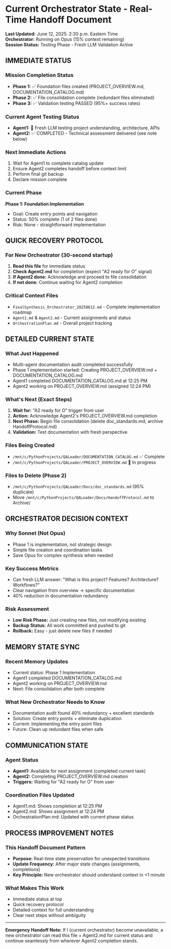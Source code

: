 # Current Orchestrator State - Real-Time Handoff Document

**Last Updated:** June 12, 2025. 2:30 p.m. Eastern Time  
**Orchestrator:** Running on Opus (15% context remaining)  
**Session Status:** Testing Phase - Fresh LLM Validation Active  

## IMMEDIATE STATUS

### Mission Completion Status
- **Phase 1:** ✅ Foundation files created (PROJECT_OVERVIEW.md, DOCUMENTATION_CATALOG.md)
- **Phase 2:** ✅ File consolidation complete (redundant files eliminated)
- **Phase 3:** ✅ Validation testing PASSED (95%+ success rates)

### Current Agent Testing Status
- **Agent1:** 🔄 Fresh LLM testing project understanding, architecture, APIs
- **Agent2:** ✅ COMPLETED - Technical assessment delivered (see note below)

### Next Immediate Actions
1. Wait for Agent1 to complete catalog update
2. Ensure Agent2 completes handoff before context limit
3. Perform final git backup
4. Declare mission complete

### Current Phase
**Phase 1: Foundation Implementation**
- Goal: Create entry points and navigation
- Status: 50% complete (1 of 2 files done)
- Risk: None - straightforward implementation

## QUICK RECOVERY PROTOCOL

### For New Orchestrator (30-second startup)
1. **Read this file** for immediate status
2. **Check Agent2.md** for completion (expect "A2 ready for O" signal)
3. **If Agent2 done:** Acknowledge and proceed to file consolidation
4. **If not done:** Continue waiting for Agent2 completion

### Critical Context Files
- `FinalSynthesis_Orchestrator_20250612.md` - Complete implementation roadmap
- `Agent1.md` & `Agent2.md` - Current assignments and status
- `OrchestrationPlan.md` - Overall project tracking

## DETAILED CURRENT STATE

### What Just Happened
- Multi-agent documentation audit completed successfully
- Phase 1 implementation started: Creating PROJECT_OVERVIEW.md + DOCUMENTATION_CATALOG.md
- Agent1 completed DOCUMENTATION_CATALOG.md at 12:25 PM
- Agent2 working on PROJECT_OVERVIEW.md (assigned 12:24 PM)

### What's Next (Exact Steps)
1. **Wait for:** "A2 ready for O" trigger from user
2. **Action:** Acknowledge Agent2's PROJECT_OVERVIEW.md completion
3. **Next Phase:** Begin file consolidation (delete doc_standards.md, archive HandoffProtocol.md)
4. **Validation:** Test documentation with fresh perspective

### Files Being Created
- `/mnt/c/PythonProjects/QALoader/DOCUMENTATION_CATALOG.md` ✅ Complete
- `/mnt/c/PythonProjects/QALoader/PROJECT_OVERVIEW.md` 🔄 In progress

### Files to Delete (Phase 2)
- `/mnt/c/PythonProjects/QALoader/Docs/doc_standards.md` (95% duplicate)
- Move `/mnt/c/PythonProjects/QALoader/Docs/HandoffProtocol.md` to Archive/

## ORCHESTRATOR DECISION CONTEXT

### Why Sonnet (Not Opus)
- Phase 1 is implementation, not strategic design
- Simple file creation and coordination tasks
- Save Opus for complex synthesis when needed

### Key Success Metrics
- Can fresh LLM answer: "What is this project? Features? Architecture? Workflows?"
- Clear navigation from overview → specific documentation
- 40% reduction in documentation redundancy

### Risk Assessment
- **Low Risk Phase:** Just creating new files, not modifying existing
- **Backup Status:** All work committed and pushed to git
- **Rollback:** Easy - just delete new files if needed

## MEMORY STATE SYNC

### Recent Memory Updates
- Current status: Phase 1 Implementation
- Agent1 completed DOCUMENTATION_CATALOG.md
- Agent2 working on PROJECT_OVERVIEW.md
- Next: File consolidation after both complete

### What New Orchestrator Needs to Know
- Documentation audit found 40% redundancy + excellent standards
- Solution: Create entry points + eliminate duplication
- Current: Implementing the entry point files
- Future: Clean up redundant files when safe

## COMMUNICATION STATE

### Agent Status
- **Agent1:** Available for next assignment (completed current task)
- **Agent2:** Completing PROJECT_OVERVIEW.md creation
- **Triggers:** Waiting for "A2 ready for O" from user

### Coordination Files Updated
- Agent1.md: Shows completion at 12:25 PM
- Agent2.md: Shows assignment at 12:24 PM
- OrchestrationPlan.md: Updated with current phase status

## PROCESS IMPROVEMENT NOTES

### This Handoff Document Pattern
- **Purpose:** Real-time state preservation for unexpected transitions
- **Update Frequency:** After major state changes (assignments, completions)
- **Key Principle:** New orchestrator should understand context in <1 minute

### What Makes This Work
- Immediate status at top
- Quick recovery protocol
- Detailed context for full understanding
- Clear next steps without ambiguity

---

**Emergency Handoff Note:** If I (current orchestrator) become unavailable, a new orchestrator can read this file + Agent2.md for current status and continue seamlessly from wherever Agent2 completion stands.